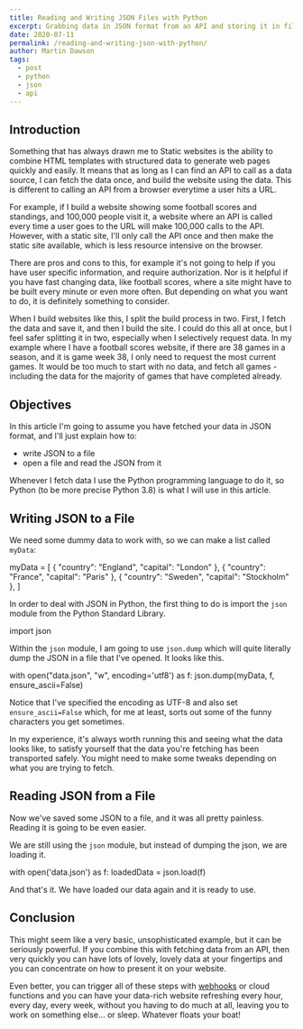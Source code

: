 ```yaml
---
title: Reading and Writing JSON Files with Python
excerpt: Grabbing data in JSON format from an API and storing it in files can be very useful, and here is the Python code that will do it. 
date: 2020-07-11
permalink: /reading-and-writing-json-with-python/
author: Martin Dawson
tags:
  - post
  - python
  - json
  - api
---
```


## Introduction

Something that has always drawn me to Static websites is the ability to combine HTML templates with structured data to generate web pages quickly and easily. It means that as long as I can find an API to call as a data source, I can fetch the data once, and build the website using the data. This is different to calling an API from a browser everytime a user hits a URL.

For example, if I build a website showing some football scores and standings, and 100,000 people visit it, a website where an API is called every time a user goes to the URL will make 100,000 calls to the API. However, with a static site, I'll only call the API once and then make the static site available, which is less resource intensive on the browser.

There are pros and cons to this, for example it's not going to help if you have user specific information, and require authorization. Nor is it helpful if you have fast changing data, like football scores, where a site might have to be built every minute or even more often. But depending on what you want to do, it is definitely something to consider.

When I build websites like this, I split the build process in two. First, I fetch the data and save it, and then I build the site. I could do this all at once, but I feel safer splitting it in two, especially when I selectively request data. In my example where I have a football scores website, if there are 38 games in a season, and it is game week 38, I only need to request the most current games. It would be too much to start with no data, and fetch all games - including the data for the majority of games that have completed already.

## Objectives

In this article I'm going to assume you have fetched your data in JSON format, and I'll just explain how to:

* write JSON to a file
* open a file and read the JSON from it

Whenever I fetch data I use the Python programming language to do it, so Python (to be more precise Python 3.8) is what I will use in this article.

## Writing JSON to a File

We need some dummy data to work with, so we can make a list called `myData`:

  myData = [
    {
      "country": "England",
      "capital": "London"
    },
    {
      "country": "France",
      "capital": "Paris"
    },
    {
      "country": "Sweden",
      "capital": "Stockholm"
    },
  ]

In order to deal with JSON in Python, the first thing to do is import the `json` module from the Python Standard Library.

  import json

Within the `json` module, I am going to use `json.dump` which will quite literally dump the JSON in a file that I've opened. It looks like this.

  with open("data.json", "w", encoding='utf8') as f:
    json.dump(myData, f, ensure_ascii=False)

Notice that I've specified the encoding as UTF-8 and also set `ensure_ascii=False` which, for me at least, sorts out some of the funny characters you get sometimes. 

In my experience, it's always worth running this and seeing what the data looks like, to satisfy yourself that the data you're fetching has been transported safely. You might need to make some tweaks depending on what you are trying to fetch.

## Reading JSON from a File

Now we've saved some JSON to a file, and it was all pretty painless. Reading it is going to be even easier.

We are still using the `json` module, but instead of dumping the json, we are loading it.

  with open('data.json') as f:
    loadedData = json.load(f)

And that's it. We have loaded our data again and it is ready to use.

## Conclusion

This might seem like a very basic, unsophisticated example, but it can be seriously powerful. If you combine this with fetching data from an API, then very quickly you can have lots of lovely, lovely data at your fingertips and you can concentrate on how to present it on your website.

Even better, you can trigger all of these steps with [webhooks](https://prettystatic.com/trigger-webhook-with-ifttt/) or cloud functions and you can have your data-rich website refreshing every hour, every day, every week, without you having to do much at all, leaving you to work on something else... or sleep. Whatever floats your boat!






